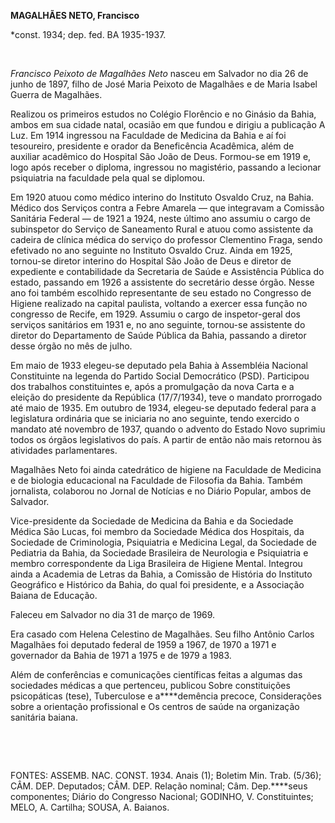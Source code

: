 **MAGALHÃES NETO, Francisco**

\*const. 1934; dep. fed. BA 1935-1937.

 

*Francisco Peixoto de Magalhães Neto* nasceu em Salvador no dia 26 de
junho de 1897, filho de José Maria Peixoto de Magalhães e de Maria
Isabel Guerra de Magalhães.

Realizou os primeiros estudos no Colégio Florêncio e no Ginásio da
Bahia, ambos em sua cidade natal, ocasião em que fundou e dirigiu a
publicação A Luz. Em 1914 ingressou na Faculdade de Medicina da Bahia e
aí foi tesoureiro, presidente e orador da Beneficência Acadêmica, além
de auxiliar acadêmico do Hospital São João de Deus. Formou-se em 1919 e,
logo após receber o diploma, ingressou no magistério, passando a
lecionar psiquiatria na faculdade pela qual se diplomou.

Em 1920 atuou como médico interino do Instituto Osvaldo Cruz, na Bahia.
Médico dos Serviços contra a Febre Amarela — que integravam a Comissão
Sanitária Federal — de 1921 a 1924, neste último ano assumiu o cargo de
subinspetor do Serviço de Saneamento Rural e atuou como assistente da
cadeira de clínica médica do serviço do professor Clementino Fraga,
sendo efetivado no ano seguinte no Instituto Osvaldo Cruz. Ainda em
1925, tornou-se diretor interino do Hospital São João de Deus e diretor
de expediente e contabilidade da Secretaria de Saúde e Assistência
Pública do estado, passando em 1926 a assistente do secretário desse
órgão. Nesse ano foi também escolhido representante de seu estado no
Congresso de Higiene realizado na capital paulista, voltando a exercer
essa função no congresso de Recife, em 1929. Assumiu o cargo de
inspetor-geral dos serviços sanitários em 1931 e, no ano seguinte,
tornou-se assistente do diretor do Departamento de Saúde Pública da
Bahia, passando a diretor desse órgão no mês de julho.

Em maio de 1933 elegeu-se deputado pela Bahia à Assembléia Nacional
Constituinte na legenda do Partido Social Democrático (PSD). Participou
dos trabalhos constituintes e, após a promulgação da nova Carta e a
eleição do presidente da República (17/7/1934), teve o mandato
prorrogado até maio de 1935. Em outubro de 1934, elegeu-se deputado
federal para a legislatura ordinária que se iniciaria no ano seguinte,
tendo exercido o mandato até novembro de 1937, quando o advento do
Estado Novo suprimiu todos os órgãos legislativos do país. A partir de
então não mais retornou às atividades parlamentares.

Magalhães Neto foi ainda catedrático de higiene na Faculdade de Medicina
e de biologia educacional na Faculdade de Filosofia da Bahia. Também
jornalista, colaborou no Jornal de Notícias e no Diário Popular, ambos
de Salvador.

Vice-presidente da Sociedade de Medicina da Bahia e da Sociedade Médica
São Lucas, foi membro da Sociedade Médica dos Hospitais, da Sociedade de
Criminologia, Psiquiatria e Medicina Legal, da Sociedade de Pediatria da
Bahia, da Sociedade Brasileira de Neurologia e Psiquiatria e membro
correspondente da Liga Brasileira de Higiene Mental. Integrou ainda a
Academia de Letras da Bahia, a Comissão de História do Instituto
Geográfico e Histórico da Bahia, do qual foi presidente, e a Associação
Baiana de Educação.

Faleceu em Salvador no dia 31 de março de 1969.

Era casado com Helena Celestino de Magalhães. Seu filho Antônio Carlos
Magalhães foi deputado federal de 1959 a 1967, de 1970 a 1971 e
governador da Bahia de 1971 a 1975 e de 1979 a 1983.

Além de conferências e comunicações científicas feitas a algumas das
sociedades médicas a que pertenceu, publicou Sobre constituições
psicopáticas (tese), Tuberculose e a****demência precoce, Considerações
sobre a orientação profissional e Os centros de saúde na organização
sanitária baiana.

 

 

FONTES: ASSEMB. NAC. CONST. 1934. Anais (1); Boletim Min. Trab. (5/36);
CÂM. DEP. Deputados; CÂM. DEP. Relação nominal; Câm. Dep.****seus
componentes; Diário do Congresso Nacional; GODINHO, V. Constituintes;
MELO, A. Cartilha; SOUSA, A. Baianos.

 
